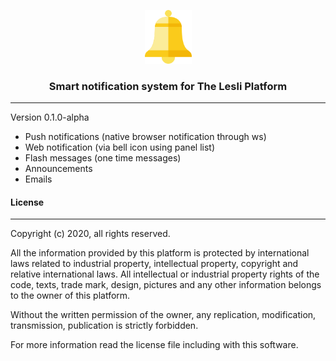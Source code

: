 <p align="center">
	<img width="75" alt="LesliCloud logo" src="./app/assets/images/cloud_bell/bell-logo.svg" />
</p>

<h3 align="center">Smart notification system for The Lesli Platform</h3>

<hr/>

Version 0.1.0-alpha


- Push notifications (native browser notification through ws)
- Web notification (via bell icon using panel list)
- Flash messages (one time messages)
- Announcements
- Emails


#### License
-------
Copyright (c) 2020, all rights reserved.

All the information provided by this platform is protected by international laws related  to 
industrial property, intellectual property, copyright and relative international laws. 
All intellectual or industrial property rights of the code, texts, trade mark, design, 
pictures and any other information belongs to the owner of this platform.

Without the written permission of the owner, any replication, modification,
transmission, publication is strictly forbidden.

For more information read the license file including with this software.
